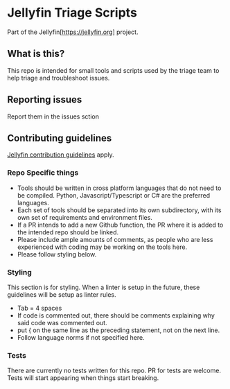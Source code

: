# Jellyfin Triage Scripts

Part of the Jellyfin[https://jellyfin.org] project.

## What is this?

This repo is intended for small tools and scripts used by the triage team to help triage and troubleshoot issues.

## Reporting issues

Report them in the issues sction

## Contributing guidelines

[Jellyfin contribution guidelines](https://jellyfin.org/docs/general/contributing) apply.

### Repo Specific things

- Tools should be written in cross platform languages that do not need to be compiled. Python, Javascript/Typescript or C# are the preferred languages.
- Each set of tools should be separated into its own subdirectory, with its own set of requirements and environment files.
- If a PR intends to add a new Github function, the PR where it is added to the intended repo should be linked.
- Please include ample amounts of comments, as people who are less experienced with coding may be working on the tools here.
- Please follow styling below.

### Styling

This section is for styling. When a linter is setup in the future, these guidelines will be setup as linter rules.

- Tab = 4 spaces
- If code is commented out, there should be comments explaining why said code was commented out.
- put \{ on the same line as the preceding statement, not on the next line.
- Follow language norms if not specified here.

### Tests

There are currently no tests written for this repo. PR for tests are welcome. Tests will start appearing when things start breaking.
